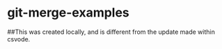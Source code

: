 # git-merge-examples

##This was created locally, and is different from the update made within csvode. 

